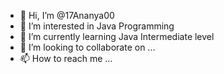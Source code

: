 - 👋 Hi, I’m @17Ananya00
- 👀 I’m interested in Java Programming
- 🌱 I’m currently learning Java Intermediate level
- 💞️ I’m looking to collaborate on ...
- 📫 How to reach me ...

<!---
17Ananya00/17Ananya00 is a ✨ special ✨ repository because its `README.md` (this file) appears on your GitHub profile.
You can click the Preview link to take a look at your changes.
--->
